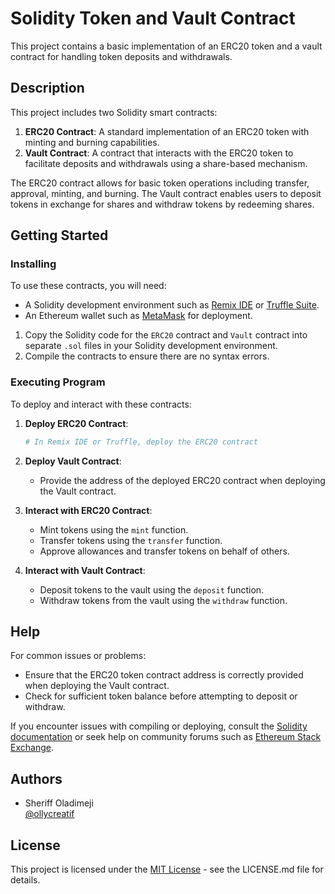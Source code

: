 # Solidity Token and Vault Contract

This project contains a basic implementation of an ERC20 token and a vault contract for handling token deposits and withdrawals.

## Description

This project includes two Solidity smart contracts:

1. **ERC20 Contract**: A standard implementation of an ERC20 token with minting and burning capabilities.
2. **Vault Contract**: A contract that interacts with the ERC20 token to facilitate deposits and withdrawals using a share-based mechanism.

The ERC20 contract allows for basic token operations including transfer, approval, minting, and burning. The Vault contract enables users to deposit tokens in exchange for shares and withdraw tokens by redeeming shares.

## Getting Started

### Installing

To use these contracts, you will need:

- A Solidity development environment such as [Remix IDE](https://remix.ethereum.org/) or [Truffle Suite](https://www.trufflesuite.com/truffle).
- An Ethereum wallet such as [MetaMask](https://metamask.io/) for deployment.

1. Copy the Solidity code for the `ERC20` contract and `Vault` contract into separate `.sol` files in your Solidity development environment.
2. Compile the contracts to ensure there are no syntax errors.

### Executing Program

To deploy and interact with these contracts:

1. **Deploy ERC20 Contract**:
    ```bash
    # In Remix IDE or Truffle, deploy the ERC20 contract
    ```

2. **Deploy Vault Contract**:
    - Provide the address of the deployed ERC20 contract when deploying the Vault contract.

3. **Interact with ERC20 Contract**:
    - Mint tokens using the `mint` function.
    - Transfer tokens using the `transfer` function.
    - Approve allowances and transfer tokens on behalf of others.

4. **Interact with Vault Contract**:
    - Deposit tokens to the vault using the `deposit` function.
    - Withdraw tokens from the vault using the `withdraw` function.

## Help

For common issues or problems:

- Ensure that the ERC20 token contract address is correctly provided when deploying the Vault contract.
- Check for sufficient token balance before attempting to deposit or withdraw.

If you encounter issues with compiling or deploying, consult the [Solidity documentation](https://docs.soliditylang.org/) or seek help on community forums such as [Ethereum Stack Exchange](https://ethereum.stackexchange.com/).

## Authors

- Sheriff Oladimeji  
  [@ollycreatif](https://github.com/ollycreatif/Avalanche-Project)

## License

This project is licensed under the [MIT License](LICENSE.md) - see the LICENSE.md file for details.
